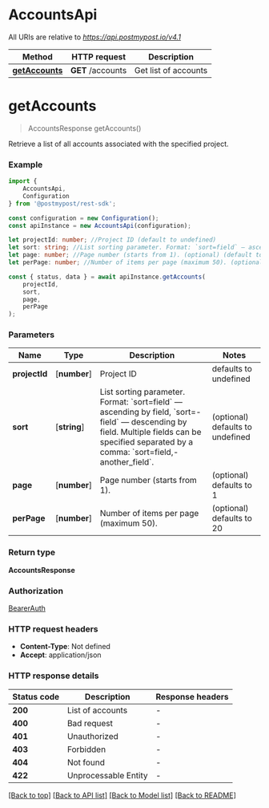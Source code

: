 # AccountsApi

All URIs are relative to *https://api.postmypost.io/v4.1*

|Method | HTTP request | Description|
|------------- | ------------- | -------------|
|[**getAccounts**](#getaccounts) | **GET** /accounts | Get list of accounts|

# **getAccounts**
> AccountsResponse getAccounts()

Retrieve a list of all accounts associated with the specified project.

### Example

```typescript
import {
    AccountsApi,
    Configuration
} from '@postmypost/rest-sdk';

const configuration = new Configuration();
const apiInstance = new AccountsApi(configuration);

let projectId: number; //Project ID (default to undefined)
let sort: string; //List sorting parameter. Format: `sort=field` — ascending by field, `sort=-field` — descending by field. Multiple fields can be specified separated by a comma: `sort=field,-another_field`.  (optional) (default to undefined)
let page: number; //Page number (starts from 1). (optional) (default to 1)
let perPage: number; //Number of items per page (maximum 50). (optional) (default to 20)

const { status, data } = await apiInstance.getAccounts(
    projectId,
    sort,
    page,
    perPage
);
```

### Parameters

|Name | Type | Description  | Notes|
|------------- | ------------- | ------------- | -------------|
| **projectId** | [**number**] | Project ID | defaults to undefined|
| **sort** | [**string**] | List sorting parameter. Format: &#x60;sort&#x3D;field&#x60; — ascending by field, &#x60;sort&#x3D;-field&#x60; — descending by field. Multiple fields can be specified separated by a comma: &#x60;sort&#x3D;field,-another_field&#x60;.  | (optional) defaults to undefined|
| **page** | [**number**] | Page number (starts from 1). | (optional) defaults to 1|
| **perPage** | [**number**] | Number of items per page (maximum 50). | (optional) defaults to 20|


### Return type

**AccountsResponse**

### Authorization

[BearerAuth](../README.md#BearerAuth)

### HTTP request headers

 - **Content-Type**: Not defined
 - **Accept**: application/json


### HTTP response details
| Status code | Description | Response headers |
|-------------|-------------|------------------|
|**200** | List of accounts |  -  |
|**400** | Bad request |  -  |
|**401** | Unauthorized |  -  |
|**403** | Forbidden |  -  |
|**404** | Not found |  -  |
|**422** | Unprocessable Entity |  -  |

[[Back to top]](#) [[Back to API list]](../README.md#documentation-for-api-endpoints) [[Back to Model list]](../README.md#documentation-for-models) [[Back to README]](../README.md)

